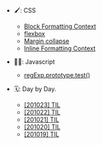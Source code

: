 - 🖌: CSS

  - [Block Formatting Context](/docs/css/BFC.md)
  - [flexbox](/docs/css/flexbox.md)
  - [Margin collapse](/docs/css/Margin-Collapse.md)
  - [Inline Formatting Context](/docs/css/IFC.md)

- 👍🏻: Javascript

  - [regExp.prototype.test()](/docs/javascript/Trouble-Shooting-JS.md)

- 🗓: Day by Day.
  - [[201023] TIL](/docs/day-by-day/201023-TIL.md)
  - [[201022] TIL](/docs/day-by-day/201022-TIL.md)
  - [[201021] TIL](/docs/day-by-day/201021-TIL.md)
  - [[201020] TIL](/docs/day-by-day/201020-TIL.md)
  - [[201019] TIL](/docs/day-by-day/201019-TIL.md)
